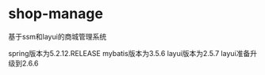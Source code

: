 # shop-manage
基于ssm和layui的商城管理系统

spring版本为5.2.12.RELEASE
mybatis版本为3.5.6
layui版本为2.5.7
layui准备升级到2.6.6
